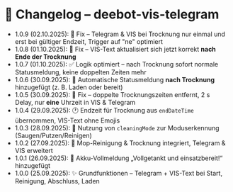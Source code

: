 # 📜 Changelog – deebot-vis-telegram

- 1.0.9 (02.10.2025): 🔧 Fix – Telegram & VIS bei Trocknung nur einmal und erst bei gültiger Endzeit, Trigger auf "ne" optimiert  
- 1.0.8 (01.10.2025): 🧪 Fix – VIS-Text aktualisiert sich jetzt korrekt **nach Ende der Trocknung**  
- 1.0.7 (01.10.2025): ✅ Logik optimiert – nach Trocknung sofort normale Statusmeldung, keine doppelten Zeiten mehr  
- 1.0.6 (30.09.2025): 📣 Automatische Statusmeldung **nach Trocknung** hinzugefügt (z. B. Laden oder bereit)  
- 1.0.5 (30.09.2025): 🧰 Fix – doppelte Trocknungszeiten entfernt, 2 s Delay, nur **eine** Uhrzeit in VIS & Telegram  
- 1.0.4 (29.09.2025): 🕐 Endzeit für Trocknung aus `endDateTime` übernommen, VIS-Text ohne Emojis  
- 1.0.3 (28.09.2025): 🔄 Nutzung von `cleaningMode` zur Moduserkennung (Saugen/Putzen/Reinigen)  
- 1.0.2 (27.09.2025): 🧼 Mop-Reinigung & Trocknung integriert, Telegram & VIS erweitert  
- 1.0.1 (26.09.2025): 🔋 Akku-Vollmeldung „Vollgetankt und einsatzbereit!“ hinzugefügt  
- 1.0.0 (25.09.2025): ✨ Grundfunktionen – Telegram + VIS-Text bei Start, Reinigung, Abschluss, Laden
